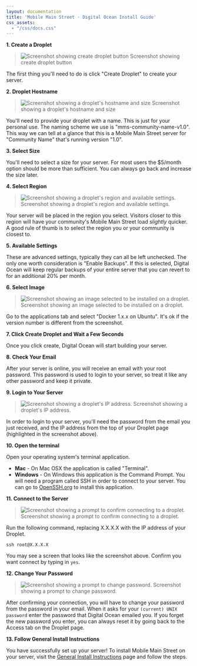 ```yaml
---
layout: documentation
title: 'Mobile Main Street · Digital Ocean Install Guide'
css_assets:
  - "/css/docs.css"
---
```


**1. Create a Droplet**

> ![Screenshot showing create droplet button](https://raw.githubusercontent.com/SyntropyDev/mms-web/docs/images/install-do-1.png)
> Screenshot showing create droplet button

The first thing you'll need to do is click "Create Droplet" to create your server.

**2. Droplet Hostname**

> ![Screenshot showing a droplet's hostname and size](https://raw.githubusercontent.com/SyntropyDev/mms-web/docs/images/install-do-2.png) 
> Screenshot showing a droplet's hostname and size

You'll need to provide your droplet with a name. This is just for your personal use. The naming scheme we use is "mms-community-name-v1.0". This way we can tell at a glance that this is a Mobile Main Street server for "Community Name" that's running version "1.0".

**3. Select Size**

You'll need to select a size for your server. For most users the $5/month option should be more than sufficient. You can always go back and increase the size later. 

**4. Select Region**

> ![Screenshot showing a droplet's region and available settings.](https://raw.githubusercontent.com/SyntropyDev/mms-web/docs/images/install-do-3.png)
> Screenshot showing a droplet's region and available settings.

Your server will be placed in the region you select. Visitors closer to this region will have your community's Mobile Main Street load *slightly* quicker. A good rule of thumb is to select the region you or your community is closest to. 

**5. Available Settings**

These are advanced settings, typically they can all be left unchecked. The only one worth consideration is "Enable Backups". If this is selected, Digital Ocean will keep regular backups of your entire server that you can revert to for an additional 20% per month.

**6. Select Image**

> ![Screenshot showing an image selected to be installed on a droplet.](https://raw.githubusercontent.com/SyntropyDev/mms-web/docs/images/install-do-4.png)
> Screenshot showing an image selected to be installed on a droplet.

Go to the applications tab and select "Docker 1.x.x on Ubuntu". It's ok if the version number is different from the screenshot.

**7. Click Create Droplet and Wait a Few Seconds**

Once you click create, Digital Ocean will start building your server. 

**8. Check Your Email**

After your server is online, you will receive an email with your root password. This password is used to login to your server, so treat it like any other password and keep it private. 

**9. Login to Your Server**

> ![Screenshot showing a droplet's IP address.](https://raw.githubusercontent.com/SyntropyDev/mms-web/docs/images/install-do-5.png)
> Screenshot showing a droplet's IP address.

In order to login to your server, you'll need the password from the email you just received, and the IP address from the top of your Droplet page (highlighted in the screenshot above).

**10. Open the terminal** 

Open your operating system's terminal application. 
* **Mac** - On Mac OSX the application is called "Terminal". 
* **Windows** - On Windows this application is the Command Prompt. You will need a program called SSH in order to connect to your server. You can go to [OpenSSH.org](http://www.openssh.com/) to install this application.

**11. Connect to the Server**

> ![Screenshot showing a prompt to confirm connecting to a droplet.](https://raw.githubusercontent.com/SyntropyDev/mms-web/docs/images/install-do-6.png)
> Screenshot showing a prompt to confirm connecting to a droplet.

Run the following command, replacing X.X.X.X with the IP address of your Droplet.

```
ssh root@X.X.X.X
```

You may see  a screen that looks like the screenshot above. Confirm you want connect by typing in `yes`.

**12. Change Your Password**

> ![Screenshot showing a prompt to change password.](https://raw.githubusercontent.com/SyntropyDev/mms-web/docs/images/install-do-7.png)
> Screenshot showing a prompt to change password.

After confirming your connection, you will have to change your password from the password in your email. When it asks for your `(current) UNIX password` enter the password that Digital Ocean emailed you. If you forget the new password you enter, you can always reset it by going back to the Access tab on the Droplet page.

**13. Follow General Install Instructions**

You have successfully set up your server! To install Mobile Main Street on your server, visit the [General Install Instructions](../General-Install-Guide) page and follow the steps. 